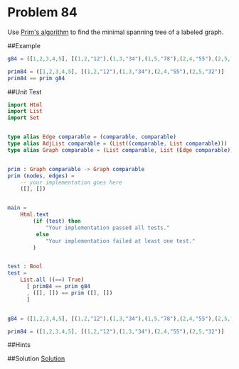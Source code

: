 # Problem 84

Use [Prim's algorithm](http://www.tutorialspoint.com/data_structures_algorithms/prims_spanning_tree_algorithm.htm) to find the minimal spanning tree of a labeled graph. 

##Example
```elm
g84 = ([1,2,3,4,5], [(1,2,"12"),(1,3,"34"),(1,5,"78"),(2,4,"55"),(2,5,"32"),(3,4,"61"),(3,5,"44"),(4,5,"93")])

prim84 = ([1,2,3,4,5], [(1,2,"12"),(1,3,"34"),(2,4,"55"),(2,5,"32")] 
prim84 == prim g84 
```
##Unit Test
```elm
import Html
import List
import Set


type alias Edge comparable = (comparable, comparable)
type alias AdjList comparable = (List((comparable, List comparable)))
type alias Graph comparable = (List comparable, List (Edge comparable))


prim : Graph comparable -> Graph comparable
prim (nodes, edges) = 
    -- your implementation goes here
    ([], [])


main =
    Html.text
        (if (test) then
            "Your implementation passed all tests."
         else
            "Your implementation failed at least one test."
        )


test : Bool
test =
    List.all ((==) True)
      [ prim84 == prim g84 
      , ([], []) == prim ([], [])
      ]


g84 = ([1,2,3,4,5], [(1,2,"12"),(1,3,"34"),(1,5,"78"),(2,4,"55"),(2,5,"32"),(3,4,"61"),(3,5,"44"),(4,5,"93")])

prim84 = ([1,2,3,4,5], [(1,2,"12"),(1,3,"34"),(2,4,"55"),(2,5,"32")] 

```

##Hints


##Solution
[Solution](../s/s84.md)